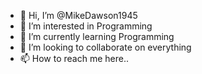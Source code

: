 - 👋 Hi, I’m @MikeDawson1945
- 👀 I’m interested in Programming
- 🌱 I’m currently learning Programming
- 💞️ I’m looking to collaborate on everything
- 📫 How to reach me here..

<!---
MikeDawson1945/MikeDawson1945 is a ✨ special ✨ repository because its `README.md` (this file) appears on your GitHub profile.
You can click the Preview link to take a look at your changes.
--->
